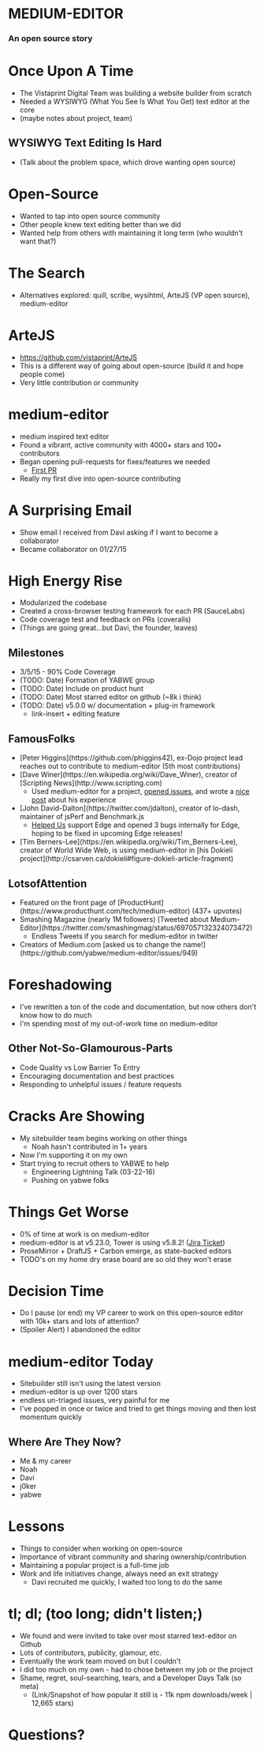 # MEDIUM-EDITOR <!-- .element: class="presentationHeading" -->
### An open source story



# Once Upon A Time
* The Vistaprint Digital Team was building a website builder from scratch
* Needed a WYSIWYG (What You See Is What You Get) text editor at the core
* (maybe notes about project, team)


## WYSIWYG Text Editing Is Hard
* (Talk about the problem space, which drove wanting open source)



# Open-Source
* Wanted to tap into open source community
* Other people knew text editing better than we did
* Wanted help from others with maintaining it long term (who wouldn't want that?)



# The Search
* Alternatives explored: quill, scribe, wysihtml, ArteJS (VP open source), medium-editor



# ArteJS
* https://github.com/vistaprint/ArteJS
* This is a different way of going about open-source (build it and hope people come)
* Very little contribution or community



# medium-editor
* medium inspired text editor
* Found a vibrant, active community with 4000+ stars and 100+ contributors
* Began opening pull-requests for fixes/features we needed
  * [First PR](https://github.com/yabwe/medium-editor/pull/342)
* Really my first dive into open-source contributing



# A Surprising Email
* Show email I received from Davi asking if I want to become a collaborator
* Became collaborator on 01/27/15



# High Energy Rise
* Modularized the codebase
* Created a cross-browser testing framework for each PR (SauceLabs)
* Code coverage test and feedback on PRs (coveralls)
* (Things are going great...but Davi, the founder, leaves)


## Milestones
* 3/5/15 - 90% Code Coverage
* (TODO: Date) Formation of YABWE group
* (TODO: Date) Include on product hunt
* (TODO: Date) Most starred editor on github (~8k i think)
* (TODO: Date) v5.0.0 w/ documentation + plug-in framework
  * link-insert + editing feature


## Famous<span>Folks</span>
* <!-- .element: class="fragment" -->[Peter Higgins](https://github.com/phiggins42), ex-Dojo project lead reaches out to contribute to medium-editor (5th most contributions)
* <!-- .element: class="fragment" -->[Dave Winer](https://en.wikipedia.org/wiki/Dave_Winer), creator of [Scripting News](http://www.scripting.com)
  * Used medium-editor for a project, [opened issues](https://github.com/yabwe/medium-editor/issues/737), and wrote a [nice post](http://myword.io/users/davewiner/essays/045.html) about his experience
* <!-- .element: class="fragment" -->[John David-Dalton](https://twitter.com/jdalton), creator of lo-dash, maintainer of jsPerf and Benchmark.js
  * [Helped Us](https://github.com/yabwe/medium-editor/issues/771#issuecomment-180613622) support Edge and opened 3 bugs internally for Edge, hoping to be fixed in upcoming Edge releases!
* <!-- .element: class="fragment" -->[Tim Berners-Lee](https://en.wikipedia.org/wiki/Tim_Berners-Lee), creator of World Wide Web, is using medium-editor in [his Dokieli project](http://csarven.ca/dokieli#figure-dokieli-article-fragment)


## Lots<span>of</span>Attention
* <!-- .element: class="fragment" -->Featured on the front page of [ProductHunt](https://www.producthunt.com/tech/medium-editor) (437+ upvotes)
* <!-- .element: class="fragment" -->Smashing Magazine (nearly 1M followers) [Tweeted about Medium-Editor](https://twitter.com/smashingmag/status/697057132324073472)
  * Endless Tweets if you search for medium-editor in twitter
* <!-- .element: class="fragment" -->Creators of Medium.com [asked us to change the name!](https://github.com/yabwe/medium-editor/issues/949)



# Foreshadowing
* I've rewritten a ton of the code and documentation, but now others don't know how to do much
* I'm spending most of my out-of-work time on medium-editor


## Other Not-So-Glamourous-Parts
* Code Quality vs Low Barrier To Entry
* Encouraging documentation and best practices
* Responding to unhelpful issues / feature requests



# Cracks Are Showing
* My sitebuilder team begins working on other things
  * Noah hasn't contributed in 1+ years
* Now I'm supporting it on my own
* Start trying to recruit others to YABWE to help
  * Engineering Lightning Talk (03-22-16)
  * Pushing on yabwe folks



# Things Get Worse
* 0% of time at work is on medium-editor
* medium-editor is at v5.23.0, Tower is using v5.8.2! ([Jira Ticket](https://jira.digital.vistaprint.io/browse/DG-15568))
* ProseMirror + DraftJS + Carbon emerge, as state-backed editors
* TODO's on my home dry erase board are so old they won't erase



# Decision Time
* Do I pause (or end) my VP career to work on this open-source editor with 10k+ stars and lots of attention?
* (Spoiler Alert) I abandoned the editor



# medium-editor Today
* Sitebuilder still isn't using the latest version
* medium-editor is up over 1200 stars
* endless un-triaged issues, very painful for me
* I've popped in once or twice and tried to get things moving and then lost momentum quickly


## Where Are They Now?
* Me & my career
* Noah
* Davi
* j0ker
* yabwe



# Lessons
* Things to consider when working on open-source
* Importance of vibrant community and sharing ownership/contribution
* Maintaining a popular project is a full-time job
* Work and life initiatives change, always need an exit strategy
  * Davi recruited me quickly, I waited too long to do the same



# tl; dl; (too long; didn't listen;)
* We found and were invited to take over most starred text-editor on Github
* Lots of contributors, publicity, glamour, etc.
* Eventually the work team moved on but I couldn't
* I did too much on my own - had to chose between my job or the project
* Shame, regret, soul-searching, tears, and a Developer Days Talk (so meta)
  * (Link/Snapshot of how popular it still is - 11k npm downloads/week | 12,665 stars)


# Questions?

